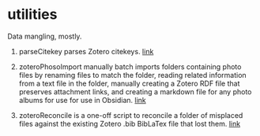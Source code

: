 # utilities
Data mangling, mostly. 

1. parseCitekey parses Zotero citekeys. [link](1-parsecitekey)

2. zoteroPhosoImport manually batch imports folders containing photo files by renaming files to match the folder, reading related information from a text file in the folder, manually creating a Zotero RDF file that preserves attachment links, and creating a markdown file for any photo albums for use for use in Obsidian. [link](2-zotero-photos-import)

3. zoteroReconcile is a one-off script to reconcile a folder of misplaced files against the existing Zotero .bib BibLaTex file that lost them. [link](https://github.com/jennereh/utilities/blob/main/3-zotero-reconcile/zoteroReconcile.py)
